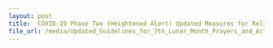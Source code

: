 ```yaml
---
layout: post
title:  COVID-19 Phase Two (Heightened Alert) Updated Measures for Religious Activities updated on 18 August 2021
file_url: /media/Updated_Guidelines_for_7th_Lunar_Month_Prayers_and_Activities_2021v2.pdf
---
```

